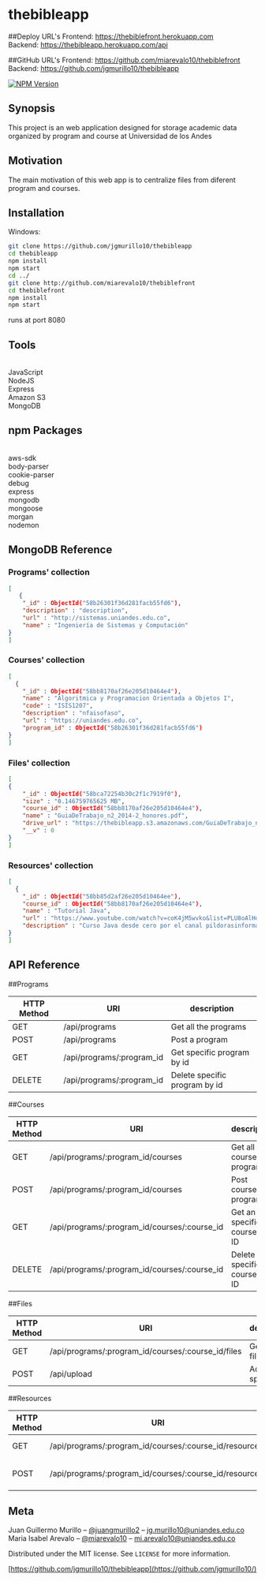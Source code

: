 # thebibleapp

##Deploy URL's
Frontend: https://thebiblefront.herokuapp.com <br>
Backend: https://thebibleapp.herokuapp.com/api

##GitHub URL's
Frontend: https://github.com/miarevalo10/thebiblefront <br>
Backend: https://github.com/jgmurillo10/thebibleapp

[![NPM Version][npm-image]][npm-url]

## Synopsis

This project is an web application designed for storage academic data organized by program and course at Universidad de los Andes

## Motivation

The main motivation of this web app is to centralize files from diferent program and courses.

## Installation

Windows:

```sh
git clone https://github.com/jgmurillo10/thebibleapp
cd thebibleapp
npm install
npm start
cd ../
git clone http://github.com/miarevalo10/thebiblefront
cd thebiblefront
npm install
npm start
```
runs at port 8080



## Tools
<br>
JavaScript<br>
NodeJS <br>
Express<br>
Amazon S3<br>
MongoDB<br>

## npm Packages
<br>
aws-sdk<br>
body-parser<br>
cookie-parser<br>
debug<br>
express<br>
mongodb<br>
mongoose<br>
morgan<br>
nodemon<br>


## MongoDB Reference

### Programs' collection
```json
[
   {
    "_id" : ObjectId("58b26301f36d281facb55fd6"),
    "description" : "description",
    "url" : "http://sistemas.uniandes.edu.co",
    "name" : "Ingeniería de Sistemas y Computación"
}
]
```
### Courses' collection
```json
[
  {
    "_id" : ObjectId("58bb8170af26e205d10464e4"),
    "name" : "Algoritmica y Programacion Orientada a Objetos I",
    "code" : "ISIS1207",
    "description" : "nfaisofaso",
    "url" : "https://uniandes.edu.co",
    "program_id" : ObjectId("58b26301f36d281facb55fd6")
}
]
```
### Files' collection
```json
[
{
    "_id" : ObjectId("58bca72254b30c2f1c7919f0"),
    "size" : "0.146759765625 MB",
    "course_id" : ObjectId("58bb8170af26e205d10464e4"),
    "name" : "GuiaDeTrabajo_n2_2014-2_honores.pdf",
    "drive_url" : "https://thebibleapp.s3.amazonaws.com/GuiaDeTrabajo_n2_2014-2_honores.pdf",
    "__v" : 0
}
]
```
### Resources' collection
```json
[
  {
    "_id" : ObjectId("58bb85d2af26e205d10464ee"),
    "course_id" : ObjectId("58bb8170af26e205d10464e4"),
    "name" : "Tutorial Java",
    "url" : "https://www.youtube.com/watch?v=coK4jM5wvko&list=PLU8oAlHdN5BktAXdEVCLUYzvDyqRQJ2lk",
    "description" : "Curso Java desde cero por el canal pildorasinformaticas"
}
]
```

## API Reference



##Programs

|HTTP Method   |  URI |  description |
|---|---|---|
| GET | /api/programs  | Get all the programs  |
| POST | /api/programs  | Post a program  |
| GET | /api/programs/:program_id | Get specific program by id  |
| DELETE | /api/programs/:program_id | Delete specific program by id  |


##Courses

|HTTP Method   |  URI |  description |
|---|---|---|
| GET | /api/programs/:program_id/courses  |  Get all the courses by program |
| POST | /api/programs/:program_id/courses  |  Post course by program |
| GET |  /api/programs/:program_id/courses/:course_id  | Get an specific course by ID  |
| DELETE |  /api/programs/:program_id/courses/:course_id  | Delete an specific course by ID  |

##Files

|HTTP Method   |  URI |  description |
|---|---|---|
| GET |/api/programs/:program_id/courses/:course_id/files  |  Get all the files |
| POST  |/api/upload    |  Add an specific file |

##Resources


|HTTP Method   |  URI |  description |
|---|---|---|
| GET |/api/programs/:program_id/courses/:course_id/resources/  |  Get all the resources |
| POST |/api/programs/:program_id/courses/:course_id/resources/    | Get an specific resource  |

## Meta

Juan Guillermo Murillo – [@juangmurillo2](https://twitter.com/juangmurillo2) – jg.murillo10@uniandes.edu.co
Maria Isabel Arevalo – [@miarevalo10](https://twitter.com/miarevalo10) – mi.arevalo10@uniandes.edu.co

Distributed under the MIT license. See ``LICENSE`` for more information.

[https://github.com/jgmurillo10/thebibleapp](https://github.com/jgmurillo10/)

[npm-image]: https://img.shields.io/npm/v/datadog-metrics.svg?style=flat-square
[npm-url]: https://npmjs.org/package/datadog-metrics
[npm-downloads]: https://img.shields.io/npm/dm/datadog-metrics.svg?style=flat-square
